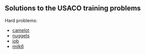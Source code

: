 ## Solutions to the USACO training problems

Hard problems:
- [camelot](camelot.cc) 
- [nuggets](nuggets.cc)
- [job](job.cc)
- [milk6](milk6.cc)